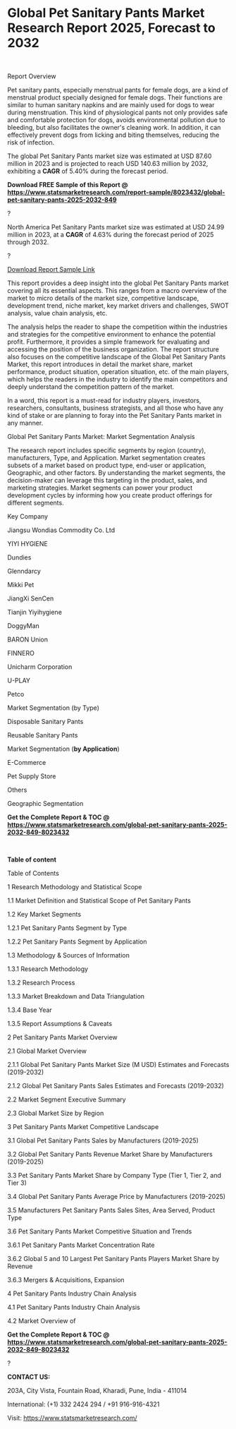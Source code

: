 <h1>Global Pet Sanitary Pants Market Research Report 2025, Forecast to 2032</h1><br/><p>Report Overview</p>
 
 
 
 <p>Pet sanitary pants, especially menstrual pants for female dogs, are a kind of menstrual product specially designed for female dogs. Their functions are similar to human sanitary napkins and are mainly used for dogs to wear during menstruation. This kind of physiological pants not only provides safe and comfortable protection for dogs, avoids environmental pollution due to bleeding, but also facilitates the owner&#39;s cleaning work. In addition, it can effectively prevent dogs from licking and biting themselves, reducing the risk of infection.</p>
 
 
 
 <p>The global Pet Sanitary Pants market size was estimated at USD 87.60 million in 2023 and is projected to reach USD 140.63 million by 2032, exhibiting a <strong>CAGR</strong> of 5.40% during the forecast period.</p>
 
 
 
 <div><b>Download FREE Sample of this Report @ <a href="https://www.statsmarketresearch.com/download-free-sample/8023432/global-pet-sanitary-pants-2025-2032-849">https://www.statsmarketresearch.com/report-sample/8023432/global-pet-sanitary-pants-2025-2032-849</a></b></div>
 
 
 
 <p>? </p>
 
 
 
 <p>North America Pet Sanitary Pants market size was estimated at USD 24.99 million in 2023, at a <strong>CAGR</strong> of 4.63% during the forecast period of 2025 through 2032.</p>
 
 
 
 <p>? </p>
 
 
 
 <p><a href="https://www.statsmarketresearch.com/download-free-sample/8023432/global-pet-sanitary-pants-2025-2032-849">Download Report Sample Link</a></p>
 
 
 
 <p>This report provides a deep insight into the global Pet Sanitary Pants market covering all its essential aspects. This ranges from a macro overview of the market to micro details of the market size, competitive landscape, development trend, niche market, key market drivers and challenges, SWOT analysis, value chain analysis, etc.</p>
 
 
 
 <p>The analysis helps the reader to shape the competition within the industries and strategies for the competitive environment to enhance the potential profit. Furthermore, it provides a simple framework for evaluating and accessing the position of the business organization. The report structure also focuses on the competitive landscape of the Global Pet Sanitary Pants Market, this report introduces in detail the market share, market performance, product situation, operation situation, etc. of the main players, which helps the readers in the industry to identify the main competitors and deeply understand the competition pattern of the market.</p>
 
 
 
 <p>In a word, this report is a must-read for industry players, investors, researchers, consultants, business strategists, and all those who have any kind of stake or are planning to foray into the Pet Sanitary Pants market in any manner.</p>
 
 
 
 <p>Global Pet Sanitary Pants Market: Market Segmentation Analysis</p>
 
 
 
 <p>The research report includes specific segments by region (country), manufacturers, Type, and Application. Market segmentation creates subsets of a market based on product type, end-user or application, Geographic, and other factors. By understanding the market segments, the decision-maker can leverage this targeting in the product, sales, and marketing strategies. Market segments can power your product development cycles by informing how you create product offerings for different segments.</p>
 
 
 
 <p>Key Company</p>
 
 
 
 <p>Jiangsu Wondias Commodity Co. Ltd</p>
 
 
 
 <p>YIYI HYGIENE</p>
 
 
 
 <p>Dundies</p>
 
 
 
 <p>Glenndarcy</p>
 
 
 
 <p>Mikki Pet</p>
 
 
 
 <p>JiangXi SenCen</p>
 
 
 
 <p>Tianjin Yiyihygiene</p>
 
 
 
 <p>DoggyMan</p>
 
 
 
 <p>BARON Union</p>
 
 
 
 <p>FINNERO</p>
 
 
 
 <p>Unicharm Corporation</p>
 
 
 
 <p>U-PLAY</p>
 
 
 
 <p>Petco</p>
 
 
 
 <p>Market Segmentation (by Type)</p>
 
 
 
 <p>Disposable Sanitary Pants</p>
 
 
 
 <p>Reusable Sanitary Pants</p>
 
 
 
 <p>Market Segmentation (<strong>by Application</strong>)</p>
 
 
 
 <p>E-Commerce</p>
 
 
 
 <p>Pet Supply Store</p>
 
 
 
 <p>Others</p>
 
 
 
 <p>Geographic Segmentation</p>
 
 
 
 <div><b>Get the Complete Report & TOC @ <a href="https://www.statsmarketresearch.com/global-pet-sanitary-pants-2025-2032-849-8023432">https://www.statsmarketresearch.com/global-pet-sanitary-pants-2025-2032-849-8023432</a></b></div>
 
 
 
 <p><br />
 
 <b>Table of content</b></p>
 
 
 
 <p>Table of Contents<br />
 
 1 Research Methodology and Statistical Scope<br />
 
 1.1 Market Definition and Statistical Scope of Pet Sanitary Pants<br />
 
 1.2 Key Market Segments<br />
 
 1.2.1 Pet Sanitary Pants Segment by Type<br />
 
 1.2.2 Pet Sanitary Pants Segment by Application<br />
 
 1.3 Methodology & Sources of Information<br />
 
 1.3.1 Research Methodology<br />
 
 1.3.2 Research Process<br />
 
 1.3.3 Market Breakdown and Data Triangulation<br />
 
 1.3.4 Base Year<br />
 
 1.3.5 Report Assumptions & Caveats<br />
 
 2 Pet Sanitary Pants Market Overview<br />
 
 2.1 Global Market Overview<br />
 
 2.1.1 Global Pet Sanitary Pants Market Size (M USD) Estimates and Forecasts (2019-2032)<br />
 
 2.1.2 Global Pet Sanitary Pants Sales Estimates and Forecasts (2019-2032)<br />
 
 2.2 Market Segment Executive Summary<br />
 
 2.3 Global Market Size by Region<br />
 
 3 Pet Sanitary Pants Market Competitive Landscape<br />
 
 3.1 Global Pet Sanitary Pants Sales by Manufacturers (2019-2025)<br />
 
 3.2 Global Pet Sanitary Pants Revenue Market Share by Manufacturers (2019-2025)<br />
 
 3.3 Pet Sanitary Pants Market Share by Company Type (Tier 1, Tier 2, and Tier 3)<br />
 
 3.4 Global Pet Sanitary Pants Average Price by Manufacturers (2019-2025)<br />
 
 3.5 Manufacturers Pet Sanitary Pants Sales Sites, Area Served, Product Type<br />
 
 3.6 Pet Sanitary Pants Market Competitive Situation and Trends<br />
 
 3.6.1 Pet Sanitary Pants Market Concentration Rate<br />
 
 3.6.2 Global 5 and 10 Largest Pet Sanitary Pants Players Market Share by Revenue<br />
 
 3.6.3 Mergers & Acquisitions, Expansion<br />
 
 4 Pet Sanitary Pants Industry Chain Analysis<br />
 
 4.1 Pet Sanitary Pants Industry Chain Analysis<br />
 
 4.2 Market Overview of</p>
 
 
 
 <div><b>Get the Complete Report & TOC @ <a href="https://www.statsmarketresearch.com/global-pet-sanitary-pants-2025-2032-849-8023432">https://www.statsmarketresearch.com/global-pet-sanitary-pants-2025-2032-849-8023432</a></b></div>
 
 
 
 <p>? </p>
 
 
 
 <p><b>CONTACT US:</b><br />
 
 203A, City Vista, Fountain Road, Kharadi, Pune, India - 411014<br />
 
 International: (+1) 332 2424 294 / +91 916-916-4321<br />
 
 Visit: <a href="https://www.statsmarketresearch.com/">https://www.statsmarketresearch.com/</a></p>